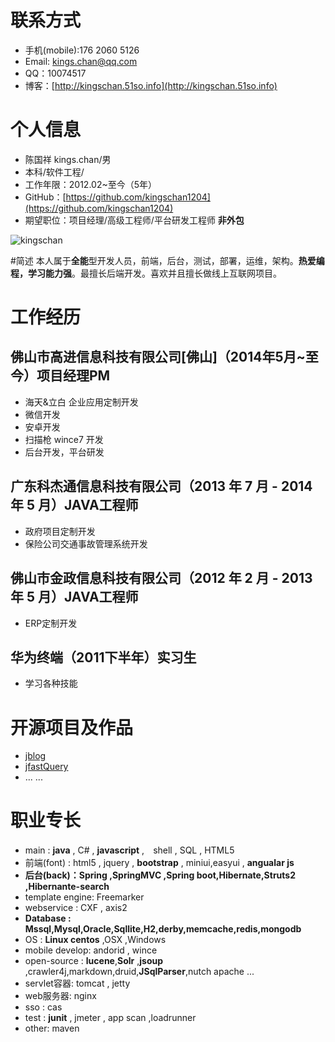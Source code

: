 # 联系方式
* 手机(mobile):176 2060 5126
* Email: [kings.chan@qq.com](http://mail.qq.com/cgi-bin/qm_share?t=qm_mailme&email=udLQ197Kl9rR2Nf5yMiX2tbU)
* QQ：10074517
* 博客：[http://kingschan.51so.info](http://kingschan.51so.info)

# 个人信息

* 陈国祥 kings.chan/男
* 本科/软件工程/
* 工作年限：2012.02~至今（5年）
* GitHub：[https://github.com/kingschan1204](https://github.com/kingschan1204)
* 期望职位：项目经理/高级工程师/平台研发工程师 **非外包**


![kingschan](https://raw.githubusercontent.com/kingschan1204/resume/master/img/me.JPG )  


#简述
本人属于**全能**型开发人员，前端，后台，测试，部署，运维，架构。**热爱编程，学习能力强**。最擅长后端开发。喜欢并且擅长做线上互联网项目。

# 工作经历

## 佛山市高进信息科技有限公司[佛山]（2014年5月~至今）项目经理PM

* 海天&立白 企业应用定制开发
* 微信开发
* 安卓开发
* 扫描枪 wince7 开发 
* 后台开发，平台研发

## 广东科杰通信息科技有限公司（2013 年 7 月 - 2014 年 5 月）JAVA工程师

* 政府项目定制开发
* 保险公司交通事故管理系统开发

## 佛山市金政信息科技有限公司（2012 年 2 月 - 2013 年 5 月）JAVA工程师

* ERP定制开发

## 华为终端（2011下半年）实习生
* 学习各种技能


# 开源项目及作品
* [jblog](https://github.com/kingschan1204/jblog) 
* [jfastQuery](https://github.com/kingschan1204/jfastQuery) 
* ... ...  

# 职业专长

* main : **java** , C# , **javascript**  ,　shell , SQL , HTML5
* 前端(font) : html5 , jquery , **bootstrap** , miniui,easyui , **angualar js**
* **后台(back)：Spring ,SpringMVC ,Spring boot,Hibernate,Struts2 ,Hibernante-search**
* template engine: Freemarker
* webservice : CXF , axis2 
* **Database : Mssql,Mysql,Oracle,Sqllite,H2,derby,memcache,redis,mongodb**
* OS : **Linux centos** ,OSX ,Windows 
* mobile develop: andorid , wince 
* open-source : **lucene**,**Solr** ,**jsoup** ,crawler4j,markdown,druid,**JSqlParser**,nutch apache ...
* servlet容器: tomcat , jetty
* web服务器: nginx
* sso : cas
* test : **junit** , jmeter , app scan ,loadrunner
* other: maven


